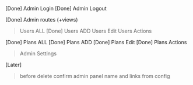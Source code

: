 [Done] Admin Login
[Done] Admin Logout

[Done] Admin routes (+views)

> Users ALL
[Done] Users ADD
> Users Edit
> Users Actions

[Done] Plans ALL
[Done] Plans ADD
[Done] Plans Edit
[Done] Plans Actions

> Admin Settings

[Later]
> before delete confirm
> admin panel name and links from config